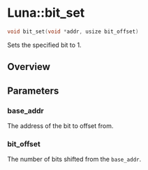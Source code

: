 # Luna::bit_set

```c++
void bit_set(void *addr, usize bit_offset)
```

Sets the specified bit to 1. 

## Overview


## Parameters
### base_addr
The address of the bit to offset from. 

### bit_offset
The number of bits shifted from the `base_addr`. 

